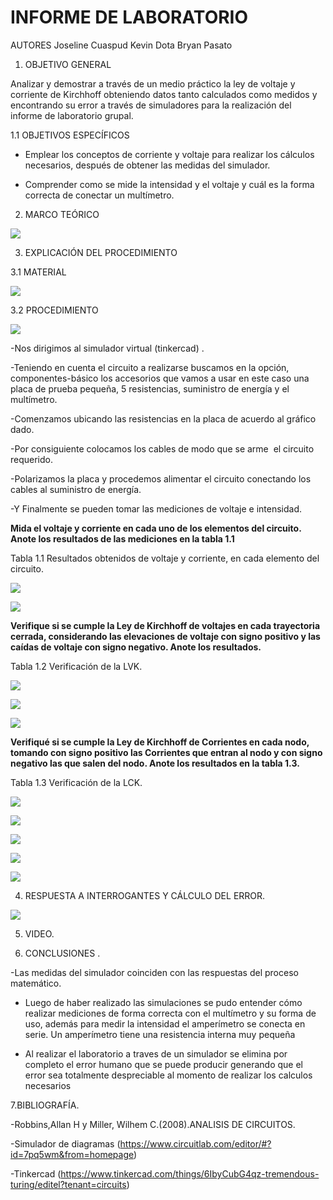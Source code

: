 # **INFORME DE LABORATORIO**

AUTORES  Joseline Cuaspud Kevin Dota  Bryan Pasato 

1. OBJETIVO GENERAL 

Analizar y demostrar a través de un medio práctico la ley de voltaje y corriente de Kirchhoff obteniendo datos tanto calculados como medidos y encontrando su error a través de simuladores para la realización del informe de laboratorio grupal.

1.1 OBJETIVOS ESPECÍFICOS

- Emplear los conceptos de corriente y voltaje para realizar los cálculos necesarios, después de obtener las medidas del simulador.

- Comprender como se mide la intensidad y el voltaje y cuál es la forma correcta de conectar un multímetro.

2. MARCO TEÓRICO

![](https://user-images.githubusercontent.com/84998005/120406308-26a25d00-c310-11eb-91cd-45971965e094.png)

3. EXPLICACIÓN DEL PROCEDIMIENTO 

3.1 MATERIAL 

![](https://user-images.githubusercontent.com/84998005/120407756-63bc1e80-c313-11eb-8032-494c8cb47d8b.png)

3.2 PROCEDIMIENTO 

![](https://user-images.githubusercontent.com/84998005/120408455-afbb9300-c314-11eb-8ee4-5a80177847dd.png)



-Nos dirigimos al simulador virtual (tinkercad) .

-Teniendo en cuenta el circuito a realizarse buscamos en la opción, componentes-básico los accesorios que vamos a usar en este caso una placa de prueba pequeña, 5 resistencias, suministro de energía y el multímetro. 
  
-Comenzamos ubicando las resistencias en la placa de acuerdo al gráfico dado. 
   
 -Por consiguiente colocamos los cables de modo que se arme  el circuito requerido. 
 
 -Polarizamos la placa y procedemos alimentar el circuito conectando los cables al suministro de energía. 
    
 -Y Finalmente se pueden tomar las mediciones de voltaje e intensidad. 


**Mida el voltaje y corriente en cada uno de los elementos del circuito. Anote los resultados de las mediciones en la tabla 1.1**

Tabla 1.1 Resultados obtenidos de voltaje y corriente, en cada elemento del circuito.

![](https://user-images.githubusercontent.com/84998005/120411022-b993c500-c319-11eb-8083-74060a4328b4.png)

![](https://user-images.githubusercontent.com/84998005/120411016-b7ca0180-c319-11eb-94c7-655898fa3a83.png)

**Verifique si se cumple la Ley de Kirchhoff de voltajes en cada trayectoria cerrada, considerando las elevaciones de voltaje con signo positivo y las caídas de voltaje con signo negativo. Anote los resultados.**

Tabla 1.2 Verificación de la LVK.  

![](https://user-images.githubusercontent.com/84998005/120414590-d3d0a180-c31f-11eb-8772-766a579ccea4.png)

![](https://user-images.githubusercontent.com/84998005/120414582-d16e4780-c31f-11eb-958b-7e4f49ed6c1e.png)

![](https://user-images.githubusercontent.com/84998005/120414597-d6cb9200-c31f-11eb-8038-4e9808a605e0.png)

**Verifiqué si se cumple la Ley de Kirchhoff de Corrientes en cada nodo, tomando con signo positivo las Corrientes que entran al nodo y con signo negativo las que salen del nodo. Anote los resultados en la tabla 1.3.**

Tabla 1.3 Verificación de la LCK.

![](https://user-images.githubusercontent.com/84397282/120415492-3bd3b780-c321-11eb-829d-47d5573e333a.jpg)

![](https://user-images.githubusercontent.com/84397282/120415495-3c6c4e00-c321-11eb-853d-bd3000e44cb1.jpg)

![](https://user-images.githubusercontent.com/84397282/120415497-3d04e480-c321-11eb-9f21-82aa695cbdad.jpg)

![](https://user-images.githubusercontent.com/84397282/120415498-3d04e480-c321-11eb-90a6-1e13ece355e8.jpg)

![](https://user-images.githubusercontent.com/84397282/120415499-3d04e480-c321-11eb-9d4b-4a242ae23ba5.png)

4. RESPUESTA A INTERROGANTES Y CÁLCULO DEL ERROR.

![](https://user-images.githubusercontent.com/84397282/120422677-65471000-c32e-11eb-881c-1cfbb3475864.jpg)

5. VIDEO.

6. CONCLUSIONES .

-Las medidas del simulador coinciden con las respuestas del proceso matemático.

- Luego de haber realizado las simulaciones se pudo entender cómo realizar mediciones de forma correcta con el multímetro y su forma de uso, además para medir la intensidad el amperímetro se conecta en serie. Un amperímetro tiene una resistencia interna muy pequeña 

- Al realizar el laboratorio a traves de un simulador se elimina por completo el error humano que se puede producir generando que el error sea totalmente despreciable al momento de realizar los calculos necesarios 


7.BIBLIOGRAFÍA.

-Robbins,Allan H y Miller, Wilhem C.(2008).ANALISIS DE CIRCUITOS. 

-Simulador de diagramas (https://www.circuitlab.com/editor/#?id=7pq5wm&from=homepage)

-Tinkercad (https://www.tinkercad.com/things/6IbyCubG4qz-tremendous-turing/editel?tenant=circuits)


